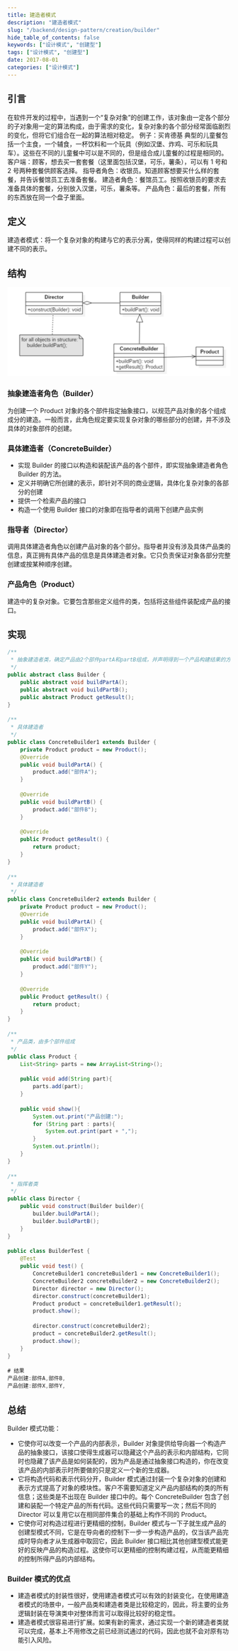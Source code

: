 ```yaml
---
title: 建造者模式
description: "建造者模式"
slug: "/backend/design-pattern/creation/builder"
hide_table_of_contents: false
keywords: ["设计模式", "创建型"]
tags: ["设计模式", "创建型"]
date: 2017-08-01
categories: ["设计模式"]
---
```

## 引言
在软件开发的过程中，当遇到一个“复杂对象”的创建工作，该对象由一定各个部分的子对象用一定的算法构成，由于需求的变化，复杂对象的各个部分经常面临剧烈的变化，但将它们组合在一起的算法相对稳定。
例子：买肯德基
典型的儿童餐包括一个主食，一个辅食，一杯饮料和一个玩具（例如汉堡、炸鸡、可乐和玩具车）。这些在不同的儿童餐中可以是不同的，但是组合成儿童餐的过程是相同的。
客户端：顾客，想去买一套套餐（这里面包括汉堡，可乐，薯条），可以有 1 号和 2 号两种套餐供顾客选择。
指导者角色：收银员。知道顾客想要买什么样的套餐，并告诉餐馆员工去准备套餐。
建造者角色：餐馆员工。按照收银员的要求去准备具体的套餐，分别放入汉堡，可乐，薯条等。
产品角色：最后的套餐，所有的东西放在同一个盘子里面。
## 定义
建造者模式：将一个复杂对象的构建与它的表示分离，使得同样的构建过程可以创建不同的表示。
## 结构

![builder](img/builder.png)

### 抽象建造者角色（Builder）
为创建一个 Product 对象的各个部件指定抽象接口，以规范产品对象的各个组成成分的建造。一般而言，此角色规定要实现复杂对象的哪些部分的创建，并不涉及具体的对象部件的创建。

### 具体建造者（ConcreteBuilder）
+ 实现 Builder 的接口以构造和装配该产品的各个部件，即实现抽象建造者角色 Builder 的方法。
+ 定义并明确它所创建的表示，即针对不同的商业逻辑，具体化复杂对象的各部分的创建
+ 提供一个检索产品的接口
+ 构造一个使用 Builder 接口的对象即在指导者的调用下创建产品实例

### 指导者（Director）
调用具体建造者角色以创建产品对象的各个部分。指导者并没有涉及具体产品类的信息，真正拥有具体产品的信息是具体建造者对象。它只负责保证对象各部分完整创建或按某种顺序创建。

### 产品角色（Product）
建造中的复杂对象。它要包含那些定义组件的类，包括将这些组件装配成产品的接口。

## 实现

```java
/**
 * 抽象建造者类，确定产品由2个部件partA和partB组成，并声明得到一个产品构建结果的方法
 */
public abstract class Builder {
    public abstract void buildPartA();
    public abstract void buildPartB();
    public abstract Product getResult();
}

/**
 * 具体建造者
 */
public class ConcreteBuilder1 extends Builder {
    private Product product = new Product();
    @Override
    public void buildPartA() {
        product.add("部件A");
    }

    @Override
    public void buildPartB() {
        product.add("部件B");
    }

    @Override
    public Product getResult() {
        return product;
    }
}

/**
 * 具体建造者
 */
public class ConcreteBuilder2 extends Builder {
    private Product product = new Product();
    @Override
    public void buildPartA() {
        product.add("部件X");
    }

    @Override
    public void buildPartB() {
        product.add("部件Y");
    }

    @Override
    public Product getResult() {
        return product;
    }
}

/**
 * 产品类，由多个部件组成
 */
public class Product {
    List<String> parts = new ArrayList<String>();

    public void add(String part){
        parts.add(part);
    }

    public void show(){
        System.out.print("产品创建:");
        for (String part : parts){
            System.out.print(part + ",");
        }
        System.out.println();
    }
}

/**
 * 指挥者类
 */
public class Director {
    public void construct(Builder builder){
        builder.buildPartA();
        builder.buildPartB();
    }
}

public class BuilderTest {
    @Test
    public void test() {
        ConcreteBuilder1 concreteBuilder1 = new ConcreteBuilder1();
        ConcreteBuilder2 concreteBuilder2 = new ConcreteBuilder2();
        Director director = new Director();
        director.construct(concreteBuilder1);
        Product product = concreteBuilder1.getResult();
        product.show();

        director.construct(concreteBuilder2);
        product = concreteBuilder2.getResult();
        product.show();
    }
}

# 结果
产品创建:部件A,部件B,
产品创建:部件X,部件Y,
```

## 总结
Builder 模式功能：
+ 它使你可以改变一个产品的内部表示，Builder 对象提供给导向器一个构造产品的抽象接口，该接口使得生成器可以隐藏这个产品的表示和内部结构，它同时也隐藏了该产品是如何装配的，因为产品是通过抽象接口构造的，你在改变该产品的内部表示时所要做的只是定义一个新的生成器。
+ 它将构造代码和表示代码分开，Builder 模式通过封装一个复杂对象的创建和表示方式提高了对象的模块性。客户不需要知道定义产品内部结构的类的所有信息；这些类是不出现在 Builder 接口中的。每个 ConcreteBuilder 包含了创建和装配一个特定产品的所有代码。这些代码只需要写一次；然后不同的 Director 可以复用它以在相同部件集合的基础上构作不同的 Product。
+ 它使你可对构造过程进行更精细的控制，Builder 模式与一下子就生成产品的创建型模式不同，它是在导向者的控制下一步一步构造产品的，仅当该产品完成时导向者才从生成器中取回它，因此 Builder 接口相比其他创建型模式能更好的反映产品的构造过程。这使你可以更精细的控制构建过程，从而能更精细的控制所得产品的内部结构。
  

### Builder 模式的优点
+ 建造者模式的封装性很好，使用建造者模式可以有效的封装变化，在使用建造者模式的场景中，一般产品类和建造者类是比较稳定的，因此，将主要的业务逻辑封装在导演类中对整体而言可以取得比较好的稳定性。
+ 建造者模式很容易进行扩展。如果有新的需求，通过实现一个新的建造者类就可以完成，基本上不用修改之前已经测试通过的代码，因此也就不会对原有功能引入风险。